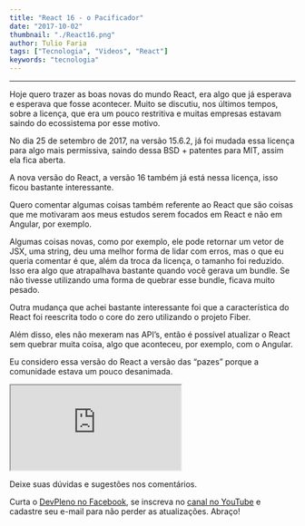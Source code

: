 ```yaml
---
title: "React 16 - o Pacificador"
date: "2017-10-02"
thumbnail: "./React16.png"
author: Tulio Faria
tags: ["Tecnologia", "Videos", "React"]
keywords: "tecnologia"
---
```


---
Hoje quero trazer as boas novas do mundo React, era algo que já esperava e esperava que fosse acontecer. Muito se discutiu, nos últimos tempos, sobre a licença, que era um pouco restritiva e muitas empresas estavam saindo do ecossistema por esse motivo. 

No dia 25 de setembro de 2017, na versão 15.6.2, já foi mudada essa licença para algo mais permissiva, saindo dessa BSD + patentes para MIT, assim ela fica aberta. 

A nova versão do React, a versão 16 também já está nessa licença, isso ficou bastante interessante. 

Quero comentar algumas coisas também referente ao React que são coisas que me motivaram aos meus estudos serem focados em React e não em Angular, por exemplo. 

Algumas coisas novas, como por exemplo, ele pode retornar um vetor de JSX, uma string, deu uma melhor forma de lidar com erros, mas o que eu queria comentar é que, além da troca da licença, o tamanho foi reduzido. Isso era algo que atrapalhava bastante quando você gerava um bundle. Se não tivesse utilizando uma forma de quebrar esse bundle, ficava muito pesado. 

Outra mudança que achei bastante interessante foi que a característica do React foi reescrita todo o core do zero utilizando o projeto Fiber. 

Além disso, eles não mexeram nas API’s, então é possível atualizar o React sem quebrar muita coisa, algo que aconteceu, por exemplo, com o Angular. 

Eu considero essa versão do React a versão das “pazes” porque a comunidade estava um pouco desanimada. 

<div class="embed-responsive embed-responsive-16by9 mb-4">
  <iframe class="embed-responsive-item" src="https://www.youtube.com/embed/biLYWAlQNK4" allowfullscreen></iframe>
</div>

Deixe suas dúvidas e sugestões nos comentários. 

Curta o [DevPleno no Facebook](http://www.facebook.com/devpleno), se inscreva no [canal no YouTube](https://www.youtube.com/channel/UC07JWf9A0B1scApbS1Te7Ww) e cadastre seu e-mail para não perder as atualizações. Abraço!